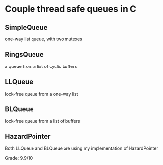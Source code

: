 # Couple thread safe queues in C

## SimpleQueue
one-way list queue, with two mutexes

## RingsQueue
a queue from a list of cyclic buffers

## LLQueue
lock-free queue from a one-way list

## BLQueue
lock-free queue from a list of buffers

## HazardPointer
Both LLQueue and BLQueue are using my implementation of HazardPointer 

Grade: 9.9/10
